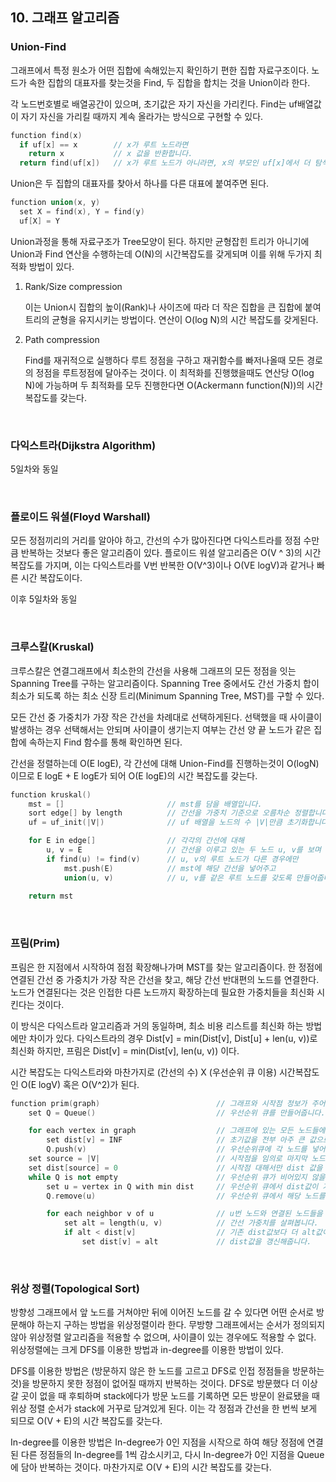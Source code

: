 ## 10. 그래프 알고리즘

### Union-Find

그래프에서 특정 원소가 어떤 집합에 속해있는지 확인하기 편한 집합 자료구조이다. 노드가 속한 집합의 대표자를 찾는것을 Find, 두 집합을 합치는 것을 Union이라 한다.

각 노드번호별로 배열공간이 있으며, 초기값은 자기 자신을 가리킨다. Find는 uf배열값이 자기 자신을 가리킬 때까지 계속 올라가는 방식으로 구현할 수 있다.

```c++
function find(x)
  if uf[x] == x        // x가 루트 노드라면
    return x           // x 값을 반환합니다.
  return find(uf[x])   // x가 루트 노드가 아니라면, x의 부모인 uf[x]에서 더 탐색을 진행합니다.
```

Union은 두 집합의 대표자를 찾아서 하나를 다른 대표에 붙여주면 된다.

```c++
function union(x, y)
  set X = find(x), Y = find(y)
  uf[X] = Y
```



Union과정을 통해 자료구조가 Tree모양이 된다. 하지만 균형잡힌 트리가 아니기에 Union과 Find 연산을 수행하는데 O(N)의 시간복잡도를 갖게되며 이를 위해 두가지 최적화 방법이 있다.

1. Rank/Size compression

   이는 Union시 집합의 높이(Rank)나 사이즈에 따라 더 작은 집합을 큰 집합에 붙여 트리의 균형을 유지시키는 방법이다. 연산이 O(log N)의 시간 복잡도를 갖게된다.

2. Path compression

   Find를 재귀적으로 실행하다 루트 정점을 구하고 재귀함수를 빠저나올때 모든 경로의 정점을 루트정점에 달아주는 것이다. 이 최적화를 진행했을때도 연산당 O(log N)에 가능하며 두 최적화를 모두 진행한다면 O(Ackermann function(N))의 시간복잡도를 갖는다.

<br>

### 다익스트라(Dijkstra Algorithm)

5일차와 동일

<br>

### 플로이드 워셜(Floyd Warshall)

모든 정점끼리의 거리를 알아야 하고, 간선의 수가 많아진다면 다익스트라를 정점 수만큼 반복하는 것보다 좋은 알고리즘이 있다. 플로이드 워셜 알고리즘은 O(V ^ 3)의 시간복잡도를 가지며, 이는 다익스트라를 V번 반복한 O(V^3)이나 O(VE logV)과 같거나 빠른 시간 복잡도이다.

이후 5일차와 동일

<br>

### 크루스칼(Kruskal)

크루스칼은 연결그래프에서 최소한의 간선을 사용해 그래프의 모든 정점을 잇는 Spanning Tree를 구하는 알고리즘이다. Spanning Tree 중에서도 간선 가중치 합이 최소가 되도록 하는 최소 신장 트리(Minimum Spanning Tree, MST)를 구할 수 있다.

모든 간선 중 가중치가 가장 작은 간선을 차례대로 선택하게된다. 선택했을 때 사이클이 발생하는 경우 선택해서는 안되며 사이클이 생기는지 여부는 간선 양 끝 노드가 같은 집합에 속하는지 Find 함수를 통해 확인하면 된다.

간선을 정렬하는데 O(E logE), 각 간선에 대해 Union-Find를 진행하는것이 O(logN)이므로 E logE + E logE가 되어 O(E logE)의 시간 복잡도를 갖는다.

```c++
function kruskal()
    mst = []                       // mst를 담을 배열입니다.
    sort edge[] by length          // 간선을 가중치 기준으로 오름차순 정렬합니다.
    uf = uf_init(|V|)              // uf 배열을 노드의 수 |V|만큼 초기화합니다.

    for E in edge[]                // 각각의 간선에 대해 
        u, v = E                   // 간선을 이루고 있는 두 노드 u, v를 보며
        if find(u) != find(v)      // u, v의 루트 노드가 다른 경우에만
            mst.push(E)            // mst에 해당 간선을 넣어주고
            union(u, v)            // u, v를 같은 루트 노드를 갖도록 만들어줍니다.
    
    return mst
```

<br>

### 프림(Prim)

프림은 한 지점에서 시작하여 점점 확장해나가며 MST를 찾는 알고리즘이다. 한 정점에 연결된 간선 중 가중치가 가장 작은 간선을 찾고, 해당 간선 반대편의 노드를 연결한다. 노드가 연결된다는 것은 인접한 다른 노드까지 확장하는데 필요한 가중치들을 최신화 시킨다는 것이다.

이 방식은 다익스트라 알고리즘과 거의 동일하며, 최소 비용 리스트를 최신화 하는 방법에만 차이가 있다. 다익스트라의 경우 Dist[v] = min(Dist[v], Dist[u] + len(u, v))로 최신화 하지만, 프림은 Dist[v] = min(Dist[v], len(u, v)) 이다.

시간 복잡도는 다익스트라와 마찬가지로 (간선의 수) X (우선순위 큐 이용) 시간복잡도인 O(E logV) 혹은 O(V^2)가 된다.

```c++
function prim(graph)                          // 그래프와 시작점 정보가 주어집니다.
    set Q = Queue()                           // 우선순위 큐를 만들어줍니다.

    for each vertex in graph                  // 그래프에 있는 모든 노드들에 대해
        set dist[v] = INF                     // 초기값을 전부 아주 큰 값으로 설정해주고 
        Q.push(v)                             // 우선순위큐에 각 노드를 넣어줍니다.
    set source = |V|                          // 시작점을 임의로 마지막 노드로 설정합니다.
    set dist[source] = 0                      // 시작점 대해서만 dist 값을 0으로 초기화해줍니다.
    while Q is not empty                      // 우선순위 큐가 비어있지 않을 때까지 반복합니다.
        set u = vertex in Q with min dist     // 우선순위 큐에서 dist값이 가장 작은 노드를 선택합니다.
        Q.remove(u)                           // 우선순위 큐에서 해당 노드를 제거해줍니다.

        for each neighbor v of u              // u번 노드와 연결된 노드들을 전부 살펴보면서
            set alt = length(u, v)            // 간선 가중치를 살펴봅니다.
            if alt < dist[v]                  // 기존 dist값보다 더 alt값이 작다면
                set dist[v] = alt             // dist값을 갱신해줍니다.
```

<br>

### 위상 정렬(Topological Sort)

방향성 그래프에서 앞 노드를 거쳐야만 뒤에 이어진 노드를 갈 수 있다면 어떤 순서로 방문해야 하는지 구하는 방법을 위상정렬이라 한다. 무방향 그래프에서는 순서가 정의되지 않아 위상정렬 알고리즘을 적용할 수 없으며, 사이클이 있는 경우에도 적용할 수 없다. 위상정렬에는 크게 DFS를 이용한 방법과 in-degree를 이용한 방법이 있다.

DFS를 이용한 방법은 (방문하지 않은 한 노드를 고르고 DFS로 인접 정점들을 방문하는 것)을 방문하지 못한 정점이 없어질 때까지 반복하는 것이다. DFS로 방문했다 더 이상 갈 곳이 없을 때 후퇴하며 stack에다가 방문 노드를 기록하면 모든 방문이 완료됐을 때 위상 정렬 순서가 stack에 거꾸로 담겨있게 된다. 이는 각 정점과 간선을 한 번씩 보게 되므로 O(V + E)의 시간 복잡도를 갖는다.

In-degree를 이용한 방법은 In-degree가 0인 지점을 시작으로 하여 해당 정점에 연결된 다른 정점들의 In-degree를 1씩 감소시키고, 다시 In-degree가 0인 지점을 Queue에 담아 반복하는 것이다. 마찬가지로 O(V + E)의 시간 복잡도를 갖는다.